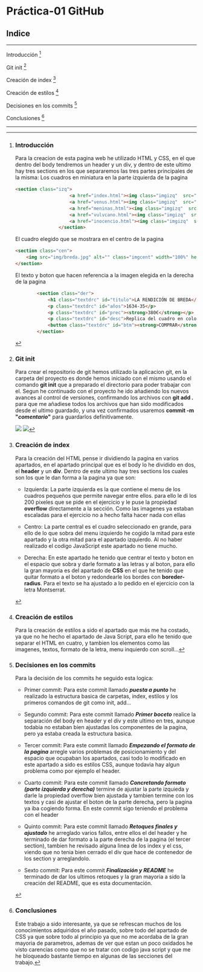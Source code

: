 # Práctica-01 GitHub

## Indice
- - -
Introducción [^1]

Git init [^2]

Creación de index [^3]

Creación de estilos [^4]

Decisiones en los commits [^5]

Conclusiones [^6]

- - -


[^1]: ### Introducción


    Para la creacion de esta pagina web he utilizado HTML y CSS, en el que dentro del body tendremos un header y un div, y dentro de este ultimo hay tres sections en los que separaremos las tres partes principales de la misma:
    Los cuadros en miniatura en la parte izquierda de la pagina 
    ```HTML 
    <section class="izq">
                        <a href="index.html"><img class="imgizq"  src="img/breda-mini.jpg" alt=""></a>
                        <a href="venus.html"><img class="imgizq"  src="img/venus-mini.jpg" alt=""></a>
                        <a href="meninas.html"><img class="imgizq"  src="img/meninas-mini.jpg" alt=""></a>
                        <a href="vulvcano.html"><img class="imgizq"  src="img/vulcano-mini.jpg" alt=""></a>
                        <a href="inocencio.html"><img class="imgizq"  src="img/inocencio-mini.jpg" alt=""></a>
                    </section>
    ```               
    El cuadro elegido que se mostrara en el centro de la pagina
    ```HTML         
    <section class="cen">
        <img src="img/breda.jpg" alt="" class="imgcent" width="100%" height="95%">
    </section>
    ```
    El texto y boton que hacen referencia a la imagen elegida en la derecha de la pagina
    ```HTML 
            <section class="der">
                <h1 class="textdrc" id="titulo">LA RENDICIÓN DE BREDA</h1>
                <p class="textdrc" id="años">1634-35</p>
                <p class="textdrc" id="prec"><strong>380€</strong></p>
                <p class="textdrc" id="desc">Replica del cuadro en colores originales y tamaño 150x80cm</p>
                <button class="textdrc" id="btm"><strong>COMPRAR</strong></button>
            </section>
    ```
[^2]: ### Git init


    Para crear el repositorio de git hemos utilizado la aplicacion git, en la carpeta del proyecto es donde hemos iniciado con el mismo usando el comando **git init** que a preparado el directorio para poder trabajar con el.
    Segun he continuado con el proyecto he ido añadiendo los nuevos avances al control de versiones, confirmando los archivos con **git add .** para que me añadiese todos los archivos que han sido modificados desde el ultimo guardado, y una vez confirmados usaremos **commit -m "*comentario*"** para guardarlos definitivamente. 
    
    ![](img/Screenshot_1)
    ![](img/Screenshot_2)

[^3]: ### Creación de index

    Para la creación del HTML pense ir dividiendo la pagina en varios apartados, en el apartado principal que es el body lo he dividido en dos, el **header** y un **div**.
    Dentro de este ultimo hay tres sections los cuales son los que le dan forma a la pagina ya que son:
    -   Izquierda: La parte izquierda es la que contiene el menu de los cuadros pequeños que permite navegar entre ellos. para ello le di los 200 pixeles que se pide en el ejercicio y le puse la propiedad **overflow** directamente a la sección. Como las imagenes ya estaban escaladas para el ejercicio no a hecho falta hacer nada con ellas
    
    -   Centro: La parte central es el cuadro seleccionado en grande, para ello de lo que sobra del menu izquierdo he cogido la mitad para este apartado y la otra mitad para el apartado izquierdo. Al no haber realizado el codigo JavaScript este apartado no tiene mucho.
    
    -   Derecha: En este apartado he tenido que centrar el texto y boton en el espacio que sobra y darle formato a las letras y al boton, para ello la gran mayoria es del apartado de **CSS** en el que he tenido que quitar formato a el boton y redondearle los bordes con **boreder-radius**. Para el texto se ha ajustado a lo pedido en el ejercicio con la letra Montserrat.

[^4]: ### Creación de estilos

    Para la creación de estilos a sido el apartado que más me ha costado, ya que no he hecho el apartado de Java Script, para ello he tenido que separar el HTML en cuatro, y tambien los elementos como las imagenes, textos, formato de la letra, menu inquierdo con scroll...


[^5]: ### Decisiones en los commits

    Para la decisión de los commits he seguido esta logica:
    -   Primer commit: Para este commit llamado ***puesta a punto*** he realizado la estructura basica de carpetas, index, estilos y los primeros comandos de git como init, add...
    
    -   Segundo commit: Para este commit llamado ***Primer boceto*** realice la separación del body en header y el div y este ultimo en tres, aunque todabia no estaban bien ajustadas los componentes de la pagina, pero ya estaba creada la estructura basica.
    
    -   Tercer commit: Para este commit llamado ***Empezando el formato de la pagina*** arregle varios problemas de posicionamiento y del espacio que ocupaban los apartados, casi todo lo modificado en este apartado a sido es estilos CSS, aunque todavia hay algun problema como por ejemplo el header.
    
    -   Cuarto commit: Para este commit llamado ***Concretando formato (parte izquierda y derecha)*** termine de ajustar la parte izquieda y darle la propiedad overflow bien ajustada y tambien termine con los textos y casi de ajustar el boton de la parte derecha, pero la pagina ya iba cogiendo forma.
    En este commit sigo teniendo el problema con el header
    
    -   Quinto commit: Para este commit llamado ***Retoques finales y ajustado*** he arreglado varios fallos, entre ellos el del header y he terminado de dar formato a la parte derecha de la pagina (el tercer section), tambien he revisado alguna linea de los index y el css, viendo que no tenia bien cerrado el div que hace de contenedor de los section y arreglandolo.
    
    -   Sexto commit: Para este commit ***Finalización y README*** he terminado de dar los ultimos retoques y la gran mayoria a sido la creación del README, que es esta documentación.

[^6]: ### Conclusiones

     Este trabajo a sido interesante, ya que se refrescan muchos de los conocimientos adquiridos el año pasado, sobre todo del apartado de CSS ya que sobre todo al principio ya que no me acordaba de la gran mayoria de parametros, ademas de ver que estan un poco oxidados he visto carencias como que no se tratar con codigo java script y que me he bloqueado bastante tiempo en algunas de las secciones del trabajo.